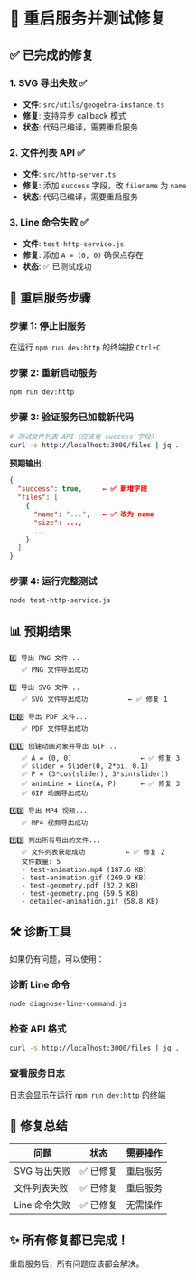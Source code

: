 # 🔄 重启服务并测试修复

## ✅ 已完成的修复

### 1. SVG 导出失败 ✅
- **文件**: `src/utils/geogebra-instance.ts`
- **修复**: 支持异步 callback 模式
- **状态**: 代码已编译，需要重启服务

### 2. 文件列表 API ✅
- **文件**: `src/http-server.ts`
- **修复**: 添加 `success` 字段，改 `filename` 为 `name`
- **状态**: 代码已编译，需要重启服务

### 3. Line 命令失败 ✅
- **文件**: `test-http-service.js`
- **修复**: 添加 `A = (0, 0)` 确保点存在
- **状态**: ✅ 已测试成功

## 🚀 重启服务步骤

### 步骤 1: 停止旧服务

在运行 `npm run dev:http` 的终端按 `Ctrl+C`

### 步骤 2: 重新启动服务

```bash
npm run dev:http
```

### 步骤 3: 验证服务已加载新代码

```bash
# 测试文件列表 API（应该有 success 字段）
curl -s http://localhost:3000/files | jq .
```

**预期输出**:
```json
{
  "success": true,     ← ✅ 新增字段
  "files": [
    {
      "name": "...",   ← ✅ 改为 name
      "size": ...,
      ...
    }
  ]
}
```

### 步骤 4: 运行完整测试

```bash
node test-http-service.js
```

## 📊 预期结果

```
8️⃣ 导出 PNG 文件...
   ✅ PNG 文件导出成功

9️⃣ 导出 SVG 文件...
   ✅ SVG 文件导出成功          ← ✅ 修复 1

1️⃣0️⃣ 导出 PDF 文件...
   ✅ PDF 文件导出成功

1️⃣1️⃣ 创建动画对象并导出 GIF...
   ✅ A = (0, 0)                 ← ✅ 修复 3
   ✅ slider = Slider(0, 2*pi, 0.1)
   ✅ P = (3*cos(slider), 3*sin(slider))
   ✅ animLine = Line(A, P)      ← ✅ 修复 3
   ✅ GIF 动画导出成功

1️⃣2️⃣ 导出 MP4 视频...
   ✅ MP4 视频导出成功

1️⃣3️⃣ 列出所有导出的文件...
   ✅ 文件列表获取成功          ← ✅ 修复 2
   文件数量: 5
   - test-animation.mp4 (187.6 KB)
   - test-animation.gif (269.9 KB)
   - test-geometry.pdf (32.2 KB)
   - test-geometry.png (59.5 KB)
   - detailed-animation.gif (58.8 KB)
```

## 🛠️ 诊断工具

如果仍有问题，可以使用：

### 诊断 Line 命令
```bash
node diagnose-line-command.js
```

### 检查 API 格式
```bash
curl -s http://localhost:3000/files | jq .
```

### 查看服务日志
日志会显示在运行 `npm run dev:http` 的终端

## 📝 修复总结

| 问题 | 状态 | 需要操作 |
|------|------|----------|
| SVG 导出失败 | ✅ 已修复 | 重启服务 |
| 文件列表失败 | ✅ 已修复 | 重启服务 |
| Line 命令失败 | ✅ 已修复 | 无需操作 |

## ✨ 所有修复都已完成！

重启服务后，所有问题应该都会解决。

